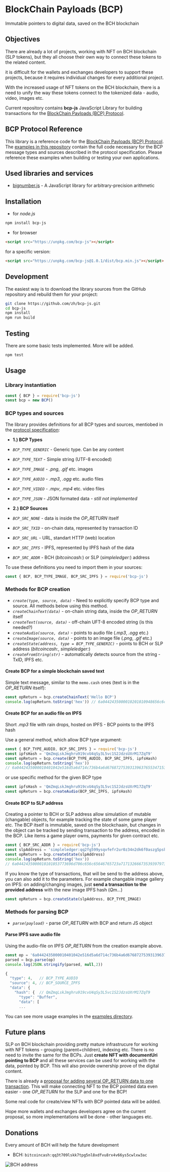 # BlockChain Payloads (BCP)

Immutable pointers to digital data, saved on the BCH blockchain

## Objectives

There are already a lot of projects, working with NFT on BCH blockchain (SLP
tokens), but they all choose their own way to connect these tokens to the related
content.

it is difficult for the wallets and exchanges developers to support these projects, because it requires individual changes for every additional project.

With the increased usage of NFT tokens on the BCH blockchain, there is a need to unify the way these tokens connect to the tokenized data - audio, video, images etc.

Current repository contains **bcp-js** JavaScript Library for building transactions for the [BlockChain Payloads (BCP) Protocol](docs/bcp-protocol-spec.md).

## BCP Protocol Reference

This library is a reference code for the [BlockChain Payloads (BCP) Protocol](docs/bcp-protocol-spec.md). The [examples in this repository](examples/) contain the full code necessary for the BCP message types and sources described in the protocol specification. Please reference these examples when building or testing your own applications.


## Used libraries and services

* [bignumber.js](https://mikemcl.github.io/bignumber.js/) - A JavaScript library for arbitrary-precision arithmetic

## Installation

* for *node.js*

```sh
npm install bcp-js
```

* for browser

```html
<script src="https://unpkg.com/bcp-js"></script>
```

for a specific version:

```html
<script src="https://unpkg.com/bcp-js@1.0.1/dist/bcp.min.js"></script>
```


## Development

The easiest way is to download the library sources from the GitHub repository and rebuild them for your project:

```sh
git clone https://github.com/zh/bcp-js.git
cd bcp-js
npm install
npm run build
```

## Testing

There are some basic tests implemented. More will be added.

```sh
npm test
```

## Usage

### Library instantiation

```js
const { BCP } = require('bcp-js')
const bcp = new BCP()
```

### BCP types and sources

The library provides definitions for all BCP types and sources, mentiobed in the [protocol specification]((docs/bcp-protocol-spec.md)):

* **1.) BCP Types**

 * *`BCP_TYPE_GENERIC`* - Generic type. Can be any content
 * *`BCP_TYPE_TEXT`* - Simple string (UTF-8 encoded)
 * *`BCP_TYPE_IMAGE`* - *.png*, *.gif* etc. images
 * *`BCP_TYPE_AUDIO`* - *.mp3*, *.ogg* etc. audio files
 * *`BCP_TYPE_VIDEO`* - *.mpv*, *.mp4* etc. video files
 * *`BCP_TYPE_JSON`* - JSON formated data - *still not implemented*

* **2.) BCP Sources**

 * *`BCP_SRC_NONE`* - data is inside the *OP_RETURN* itself
 * *`BCP_SRC_TXID`* - on-chain data, represented by transaction ID
 * *`BCP_SRC_URL`* - URL, standart HTTP (web) location
 * *`BCP_SRC_IPFS`* - IPFS, represented by IPFS hash of the data
 * *`BCP_SRC_ADDR`* - BCH (*bitcoincash:*) or SLP (*simpleledger:*) address

 To use these definitions you need to import them in your sources:

 ```js
 const { BCP, BCP_TYPE_IMAGE, BCP_SRC_IPFS } = require('bcp-js')
 ```

### Methods for BCP creation

* *`create(type, source, data)`* - Need to explicitly specify BCP type and source. All methods below using this method.
* *`createChainText(data)`* - on-chain string data, inside the *OP_RETURN* itself
* *`createText(source, data)`* - off-chain UFT-8 encoded string (is this needed?)
* *`createAudio(source, data)`* - points to audio file (*.mp3*, *.ogg* etc.)
* *`createImage(source, data)`* - points to an image file (*.png*, *.gif* etc.)
* *`createState(address, type = BCP_TYPE_GENERIC)`* - points to BCH or SLP address (*bitcoincash:*, *simpleledger:*)
* *`createFromString(str)`* - automatically detects source from the string - TxID, IPFS etc.

#### Create BCP for a simple blockchain saved text

Simple text message, similar to the `memo.cash` ones (text is in the *OP_RETURN* itself):

```js
const opReturn = bcp.createChainText('Hello BCP')
console.log(opReturn.toString('hex')) // 6a0442435000010201010948656c6c6f20424350
```

#### Create BCP for an audio file on  IPFS

Short *.mp3* file with rain drops, hosted on IPFS - BCP points to the IPFS hash

Use a general method, which allow BCP type argument:

```js
const { BCP_TYPE_AUDIO, BCP_SRC_IPFS } = require('bcp-js')
const ipfsHash = 'QmZmqLskJmghru919cvU4qSy3L5vc1S2JdzsUXrM17ZqT9'
const opReturn = bcp.create(BCP_TYPE_AUDIO, BCP_SRC_IPFS, ipfsHash)
console.log(opReturn.toString('hex'))
// 6a0442435000010401042e516d5a6d714c736b4a6d6768727539313963765534715379334c3576633153324a647a735558724d31375a715439
```

or use specific method for the given BCP type

```js
const ipfsHash = 'QmZmqLskJmghru919cvU4qSy3L5vc1S2JdzsUXrM17ZqT9'
const opReturn = bcp.createAudio(BCP_SRC_IPFS, ipfsHash)
```

#### Create BCP to SLP address

Creating a pointer to BCH or SLP address allow simulatiion of mutable (changable) objects, for example tracking the state of some game player etc. The BCP itself is immutable, saved on the blockchaain, but changes in the object can be tracked by sending transaction to the address, encoded in the BCP. Like items a game player owns, payments for given contract etc.

```js
const { BCP_SRC_ADDR } = require('bcp-js')
const slpAddress = 'simpleledger:qq2fg599ysqvfefr2ur0z34n2dk6f0aszg5pskpe06'
const opReturn = bcp.createState(slpAddress)
console.log(opReturn.toString('hex'))
// 6a0442435000010101053773696d706c656c65646765723a71713266673539397973717666656672327572307a33346e32646b36663061737a673570736b70653036
```

If you know the type of transactions, that will be send to the address above, you can also add it to the parameters. For example changable image gallery on IPFS: on adding/changing images, just **send a transaction to the provided address** with the new image IPFS hash (*Qm...*)

```js
const opReturn = bcp.createState(slpAddress, BCP_TYPE_IMAGE)
```

### Methods for parsing BCP

* *`parse(payload)`* - parse *OP_RETURN* with BCP and return JS object

#### Parse IPFS save audio file

Using the audio-file on IPFS *OP_RETURN* from the creation example above.

```js
const op = '6a0442435000010401042e516d5a6d714c736b4a6d6768727539313963765534715379334c3576633153324a647a735558724d31375a715439'
parsed = bcp.parse(op)
console.log(JSON.stringify(parsed, null,2))
```
```js
{
  "type": 4,   // BCP_TYPE_AUDIO
  "source": 4, // BCP_SOURCE_IPFS
  "data": {
    "hash": {  // QmZmqLskJmghru919cvU4qSy3L5vc1S2JdzsUXrM17ZqT9
      "type": "Buffer",
      "data": [
      ...

```

You can see more usage examples in the [examples directory](examples/).

## Future plans

SLP on BCH blockchain providing pretty mature infrastrucure for working with NFT tokens - grouping (parent+children), indexing etc. There is no need to invite the same for the BCPs. Just **create NFT with documentUri pointing to BCP** and all these services can be used for working with the data, pointed by BCP. This will also provide ownership prove of the digital content.

There is already a [proposal for adding several OP_RETURN data to one transaction](https://bitcoincashresearch.org/t/multiple-op-returns-this-time-for-real/315). This will make connecting NFT to the BCP pointed data even easier - one *OP_RETURN* for the SLP and one for the BCP!

Some real code for create/view NFTs with BCP pointed data will be added.

Hope more wallets and exchanges developers agree on the current proposal, so more implementations will be done - other languages etc.

## Donations

Every amount of BCH will help the future development

* BCH: `bitcoincash:qq3t709lskk7tpg5nl8xdfvu8rx4v66ys5cwlxw3ac`

![BCH address](https://gateway.pinata.cloud/ipfs/QmPz1Knaxj5UhJ4jrQjpr6LK9uA5em26NVmC2eX7W4D29D)
